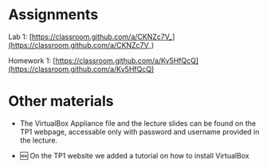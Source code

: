 # Assignments

Lab 1: [https://classroom.github.com/a/CKNZc7V_](https://classroom.github.com/a/CKNZc7V_)

Homework 1: [https://classroom.github.com/a/Ky5HfQcQ](https://classroom.github.com/a/Ky5HfQcQ)

# Other materials

* The VirtualBox Appliance file and the lecture slides can be found on the TP1 webpage,
accessable only with password and username provided in the lecture.

* :new: On the TP1 website we added a tutorial on how to install VirtualBox 
